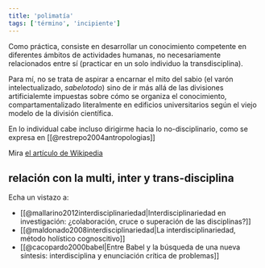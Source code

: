 ```yaml
---
title: 'polimatía'
tags: ['término', 'incipiente']
---
```


Como práctica, consiste en desarrollar un conocimiento competente en diferentes ámbitos de actividades humanas, no necesariamente relacionados entre sí (practicar en un solo individuo la transdisciplina).

Para mí, no se trata de aspirar a encarnar el mito del sabio (el varón intelectualizado, *sabelotodo*) sino de ir más allá de las divisiones artificialemte impuestas sobre cómo se organiza el conocimiento, compartamentalizado literalmente en edificios universitarios según el viejo modelo de la división científica.

En lo individual cabe incluso dirigirme hacia lo no-disciplinario, como se expresa en [[@restrepo2004antropologias]]

Mira [el artículo de Wikipedia](https://es.wikipedia.org/wiki/Polimat%C3%ADa)

## relación con la multi, inter y trans-disciplina

Echa un vistazo a:

 - [[@mallarino2012interdisciplinariedad|Interdisciplinariedad en investigación: ¿colaboración, cruce o superación de las disciplinas?]]
 - [[@maldonado2008interdisciplinariedad|La interdisciplinariedad, método holístico cognoscitivo]]
 - [[@cacopardo2000babel|Entre Babel y la búsqueda de una nueva síntesis: interdisciplina y enunciación crítica de problemas]]